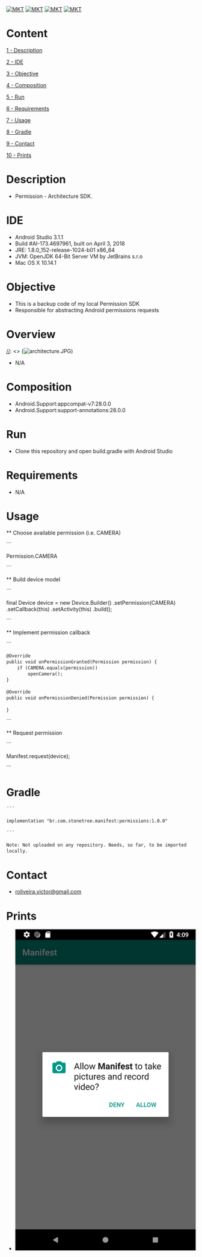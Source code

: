 [![MKT](https://img.shields.io/badge/version-v1.0.0-blue.svg)](https://img.shields.io/badge/version-v1.0.0-blue.svg)
[![MKT](https://img.shields.io/badge/language-Java-orange.svg)](https://img.shields.io/badge/language-Java-orange.svg)
[![MKT](https://img.shields.io/badge/platform-Android-lightgrey.svg)](https://img.shields.io/badge/platform-Android-lightgrey.svg)
[![MKT](https://img.shields.io/badge/license-Copyleft-red.svg)](./LICENSE)

# Content

[1 - Description](#description)

[2 - IDE](#ide)

[3 - Objective](#objective)

[4 - Composition](#composition)

[5 - Run](#run)

[6 - Requirements](#requirements)

[7 - Usage](#usage)

[8 - Gradle](#gradle)

[9 - Contact](#contact)

[10 - Prints](#prints)

# Description

-   Permission - Architecture SDK.

# IDE

- Android Studio 3.1.1
- Build #AI-173.4697961, built on April 3, 2018
- JRE: 1.8.0_152-release-1024-b01 x86_64
- JVM: OpenJDK 64-Bit Server VM by JetBrains s.r.o
- Mac OS X 10.14.1

# Objective

  - This is a backup code of my local Permission SDK
  - Responsible for abstracting Android permissions requests

# Overview

  [//]: <> (![architecture.JPG](assets/architecture.png))
  - N/A

# Composition

  [//]: <> (Library:1.0.0)
  - Android.Support:appcompat-v7:28.0.0
  - Android.Support:support-annotations:28.0.0

# Run

  - Clone this repository and open build.gradle with Android Studio

# Requirements

  [//]: <> (minSdkVersion 19)
  [//]: <> (targetSdkVersion 28)
  [//]: <> (compileSdkVersion 28)
  [//]: <> (buildToolsVersion 28.0.3)
  - N/A

# Usage

  ** Choose available permission (i.e. CAMERA)

  ´´´

  Permission.CAMERA

  ´´´

  ** Build device model

  ´´´

  final Device device = new Device.Builder()
                  .setPermission(CAMERA)
                  .setCallback(this)
                  .setActivity(this)
                  .build();

  ´´´

  ** Implement permission callback

  ´´´

    @Override
    public void onPermissionGranted(Permission permission) {
        if (CAMERA.equals(permission))
            openCamera();
    }

    @Override
    public void onPermissionDenied(Permission permission) {

    }

  ´´´

  ** Request permission

  ´´´

  Manifest.request(device);

  ´´´

# Gradle

    ´´´

    implementation "br.com.stonetree.manifest:permissions:1.0.0"

    ´´´

    Note: Not uploaded on any repository. Needs, so far, to be imported locally.

# Contact

 - roliveira.victor@gmail.com

# Prints

 - ![permission.JPG](assets/permission.png)
